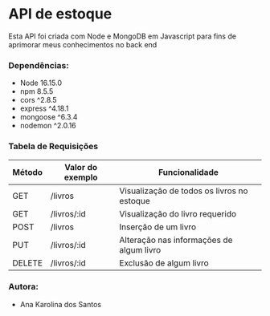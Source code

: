 <h1> API de estoque</h1>
<p>Esta API foi criada com Node e MongoDB em Javascript para fins de aprimorar meus conhecimentos no back end</p>

<h3>Dependências:</h3>

- Node 16.15.0
- npm 8.5.5
- cors ^2.8.5
- express ^4.18.1
- mongoose ^6.3.4
- nodemon ^2.0.16

<h3>Tabela de Requisições</h3>

| Método | Valor do exemplo | Funcionalidade                             |
| ------ | ---------------- | ------------------------------------------ |
| GET    | /livros          | Visualização de todos os livros no estoque |
| GET    | /livros/:id      | Visualização do livro requerido            |
| POST   | /livros          | Inserção de um livro                       |
| PUT    | /livros/:id      | Alteração nas informações de algum livro   |
| DELETE | /livros/:id      | Exclusão de algum livro                    |

<h3> Autora: </h3>

- Ana Karolina dos Santos
